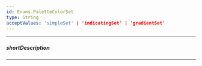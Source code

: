 ```yaml
---
id: Enums.PaletteColorSet
type: String
acceptValues: 'simpleSet' | 'indicatingSet' | 'gradientSet'
---
```

---
##### shortDescription
<!-- Description goes here -->

---
<!-- Description goes here -->